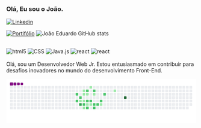 ###  Olá, Eu sou o João.
[![Linkedin](https://img.shields.io/badge/LinkedIn-0077B5?style=for-the-badge&logo=linkedin&logoColor=white)](https://www.linkedin.com/in/jo%C3%A3o-eduardo-g-pereira-738789132?utm_source=share&utm_campaign=share_via&utm_content=profile&utm_medium=android_app)

[![Portifólio](https://img.shields.io/badge/Blogger-FF5722?style=for-the-badge&logo=blogger&logoColor=white)](https://www.linkedin.com/in/jo%C3%A3o-eduardo-g-pereira-738789132?utm_source=share&utm_campaign=share_via&utm_content=profile&utm_medium=android_app)
![João Eduardo GitHub stats](https://github-readme-stats.vercel.app/api?username=JOaOeduardo25&show_icons=true&theme=radical)

<div style="display: inline_bio"><br/>
<img aling="center" alt="html5" src="https://img.shields.io/badge/HTML5-E34F26?style=for-the-badge&logo=html5&logoColor=white">
<img aling="center" alt="CSS" src="https://img.shields.io/badge/CSS-239120?&style=for-the-badge&logo=css3&logoColor=white">
<img aling="center" alt="Java.js" src="https://img.shields.io/badge/JavaScript-F7DF1E?style=for-the-badge&logo=javascript&logoColor=black">
<img aling="center" alt="react" src="https://img.shields.io/badge/React-20232A?style=for-the-badge&logo=react&logoColor=61DAFB">
<img aling="center" alt="react" src="https://img.shields.io/badge/Node.js-43853D?style=for-the-badge&logo=node.js&logoColor=white">
</div><br>
Olá, sou um Desenvolvedor Web Jr. Estou entusiasmado em  contribuir para desafios inovadores no mundo do desenvolvimento Front-End.

![snake gif](https://github.com/JOaOeduardo25/JOaOeduardo25/blob/output/github-contribution-grid-snake.gif)


